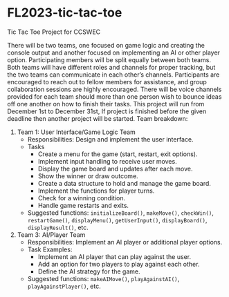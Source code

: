 # FL2023-tic-tac-toe
Tic Tac Toe Project for CCSWEC

There will be two teams, one focused on game logic and creating the console output and another focused on implementing an AI or other player option. Participating members will be split equally between both teams. Both teams will have different roles and channels for proper tracking, but the two teams can communicate in each other’s channels.
Participants are encouraged to reach out to fellow members for assistance, and group collaboration sessions are highly encouraged. There will be voice channels provided for each team should more than one person wish to bounce ideas off one another on how to finish their tasks.
This project will run from December 1st to December 31st, If project is finished before the given deadline then another project will be started.
Team breakdown:
1. Team 1: User Interface/Game Logic Team
   - Responsibilities: Design and implement the user interface.
   - Tasks
     - Create a menu for the game (start, restart, exit options).
     - Implement input handling to receive user moves.
     - Display the game board and updates after each move.
     - Show the winner or draw outcome.
     - Create a data structure to hold and manage the game board.
     - Implement the functions for player turns.
     - Check for a winning condition.
     - Handle game restarts and exits.
   - Suggested functions: `initializeBoard()`, `makeMove()`, `checkWin()`, `restartGame()`, `displayMenu()`, `getUserInput()`, `displayBoard()`, `displayResult()`, etc.
2. Team 3: AI/Player Team
   - Responsibilities: Implement an AI player or additional player options.
   - Task Examples:
     - Implement an AI player that can play against the user.
     - Add an option for two players to play against each other.
     - Define the AI strategy for the game.
   - Suggested functions: `makeAIMove()`, `playAgainstAI()`, `playAgainstPlayer()`, etc.
